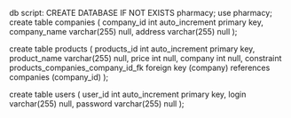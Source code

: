 db script: 
CREATE DATABASE IF NOT EXISTS pharmacy; 
use pharmacy;
create table companies
(
    company_id   int auto_increment
        primary key,
    company_name varchar(255) null,
    address      varchar(255) null
);

create table products
(
    products_id  int auto_increment
        primary key,
    product_name varchar(255) null,
    price        int          null,
    company      int          null,
    constraint products_companies_company_id_fk
        foreign key (company) references companies (company_id)
);

create table users
(
    user_id  int auto_increment
        primary key,
    login    varchar(255) null,
    password varchar(255) null
);

